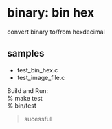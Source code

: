 binary: bin hex
===============

convert binary to/from hexdecimal

## samples
- test_bin_hex.c
- test_image_file.c


Build and Run:  
% make test  
% bin/test  
> sucessful 

